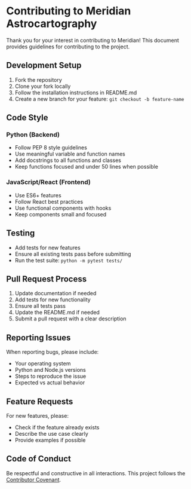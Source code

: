# Contributing to Meridian Astrocartography

Thank you for your interest in contributing to Meridian! This document provides guidelines for contributing to the project.

## Development Setup

1. Fork the repository
2. Clone your fork locally
3. Follow the installation instructions in README.md
4. Create a new branch for your feature: `git checkout -b feature-name`

## Code Style

### Python (Backend)
- Follow PEP 8 style guidelines
- Use meaningful variable and function names
- Add docstrings to all functions and classes
- Keep functions focused and under 50 lines when possible

### JavaScript/React (Frontend)
- Use ES6+ features
- Follow React best practices
- Use functional components with hooks
- Keep components small and focused

## Testing

- Add tests for new features
- Ensure all existing tests pass before submitting
- Run the test suite: `python -m pytest tests/`

## Pull Request Process

1. Update documentation if needed
2. Add tests for new functionality
3. Ensure all tests pass
4. Update the README.md if needed
5. Submit a pull request with a clear description

## Reporting Issues

When reporting bugs, please include:
- Your operating system
- Python and Node.js versions
- Steps to reproduce the issue
- Expected vs actual behavior

## Feature Requests

For new features, please:
- Check if the feature already exists
- Describe the use case clearly
- Provide examples if possible

## Code of Conduct

Be respectful and constructive in all interactions. This project follows the [Contributor Covenant](https://www.contributor-covenant.org/).
